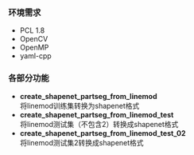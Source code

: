 ### 环境需求
- PCL 1.8
- OpenCV
- OpenMP
- yaml-cpp

### 各部分功能
- **create_shapenet_partseg_from_linemod**   
将linemod训练集转换为shapenet格式
- **create_shapenet_partseg_from_linemod_test**  
将linemod测试集（不包含2）转换成shapenet格式
- **create_shapenet_partseg_from_linemod_test_02**  
将linemod测试集2转换成shapenet格式
